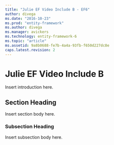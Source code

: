 ```yaml
---
title: "Julie EF Video Include B - EF6"
author: divega
ms.date: "2016-10-23"
ms.prod: "entity-framework"
ms.author: divega
ms.manager: avickers
ms.technology: entity-framework-6
ms.topic: "article"
ms.assetid: 9a8b0688-fe7b-4a4a-93fb-f650d227dc8e
caps.latest.revision: 2
---
```

# Julie EF Video Include B
Insert introduction here.  
  
## Section Heading  
 Insert section body here.  
  
### Subsection Heading  
 Insert subsection body here.